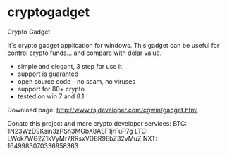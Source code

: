 cryptogadget
============

Crypto Gadget

It´s crypto gadget application for windows. 
This gadget can be useful for control crypto funds... and compare with dolar value.

- simple and elegant, 3 step for use it
- support is guaranted
- open source code - no scam, no viruses
- support for 80+ crypto
- tested on win 7 and 8.1

Download page: http://www.rsjdeveloper.com/cgwin/gadget.html

Donate this project and more crypto developer services:
    BTC: 1N23WzD9Ksin3zPSh3MGbX8ASF1jrFuP7g
    LTC: LWok7WG2Z1kVyMr7RRsxVDBR9EbZ32vMuZ
    NXT: 1649983070336958363
